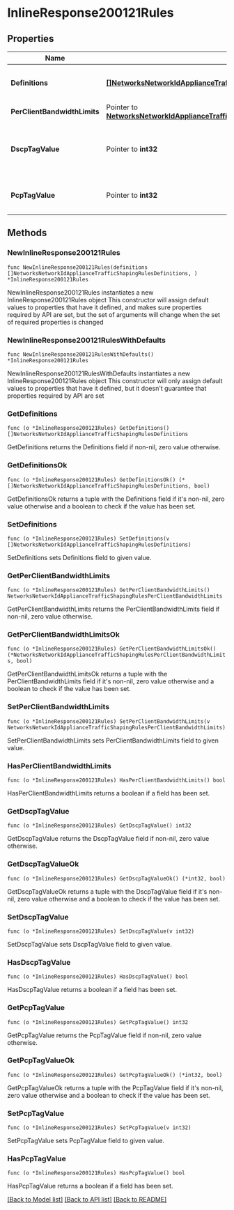 # InlineResponse200121Rules

## Properties

Name | Type | Description | Notes
------------ | ------------- | ------------- | -------------
**Definitions** | [**[]NetworksNetworkIdApplianceTrafficShapingRulesDefinitions**](NetworksNetworkIdApplianceTrafficShapingRulesDefinitions.md) |     A list of objects describing the definitions of your traffic shaping rule. At least one definition is required.  | 
**PerClientBandwidthLimits** | Pointer to [**NetworksNetworkIdApplianceTrafficShapingRulesPerClientBandwidthLimits**](NetworksNetworkIdApplianceTrafficShapingRulesPerClientBandwidthLimits.md) |  | [optional] 
**DscpTagValue** | Pointer to **int32** |     The DSCP tag applied by your rule. null means &#39;Do not change DSCP tag&#39;.     For a list of possible tag values, use the trafficShaping/dscpTaggingOptions endpoint.  | [optional] 
**PcpTagValue** | Pointer to **int32** |     The PCP tag applied by your rule. Can be 0 (lowest priority) through 7 (highest priority).     null means &#39;Do not set PCP tag&#39;.  | [optional] 

## Methods

### NewInlineResponse200121Rules

`func NewInlineResponse200121Rules(definitions []NetworksNetworkIdApplianceTrafficShapingRulesDefinitions, ) *InlineResponse200121Rules`

NewInlineResponse200121Rules instantiates a new InlineResponse200121Rules object
This constructor will assign default values to properties that have it defined,
and makes sure properties required by API are set, but the set of arguments
will change when the set of required properties is changed

### NewInlineResponse200121RulesWithDefaults

`func NewInlineResponse200121RulesWithDefaults() *InlineResponse200121Rules`

NewInlineResponse200121RulesWithDefaults instantiates a new InlineResponse200121Rules object
This constructor will only assign default values to properties that have it defined,
but it doesn't guarantee that properties required by API are set

### GetDefinitions

`func (o *InlineResponse200121Rules) GetDefinitions() []NetworksNetworkIdApplianceTrafficShapingRulesDefinitions`

GetDefinitions returns the Definitions field if non-nil, zero value otherwise.

### GetDefinitionsOk

`func (o *InlineResponse200121Rules) GetDefinitionsOk() (*[]NetworksNetworkIdApplianceTrafficShapingRulesDefinitions, bool)`

GetDefinitionsOk returns a tuple with the Definitions field if it's non-nil, zero value otherwise
and a boolean to check if the value has been set.

### SetDefinitions

`func (o *InlineResponse200121Rules) SetDefinitions(v []NetworksNetworkIdApplianceTrafficShapingRulesDefinitions)`

SetDefinitions sets Definitions field to given value.


### GetPerClientBandwidthLimits

`func (o *InlineResponse200121Rules) GetPerClientBandwidthLimits() NetworksNetworkIdApplianceTrafficShapingRulesPerClientBandwidthLimits`

GetPerClientBandwidthLimits returns the PerClientBandwidthLimits field if non-nil, zero value otherwise.

### GetPerClientBandwidthLimitsOk

`func (o *InlineResponse200121Rules) GetPerClientBandwidthLimitsOk() (*NetworksNetworkIdApplianceTrafficShapingRulesPerClientBandwidthLimits, bool)`

GetPerClientBandwidthLimitsOk returns a tuple with the PerClientBandwidthLimits field if it's non-nil, zero value otherwise
and a boolean to check if the value has been set.

### SetPerClientBandwidthLimits

`func (o *InlineResponse200121Rules) SetPerClientBandwidthLimits(v NetworksNetworkIdApplianceTrafficShapingRulesPerClientBandwidthLimits)`

SetPerClientBandwidthLimits sets PerClientBandwidthLimits field to given value.

### HasPerClientBandwidthLimits

`func (o *InlineResponse200121Rules) HasPerClientBandwidthLimits() bool`

HasPerClientBandwidthLimits returns a boolean if a field has been set.

### GetDscpTagValue

`func (o *InlineResponse200121Rules) GetDscpTagValue() int32`

GetDscpTagValue returns the DscpTagValue field if non-nil, zero value otherwise.

### GetDscpTagValueOk

`func (o *InlineResponse200121Rules) GetDscpTagValueOk() (*int32, bool)`

GetDscpTagValueOk returns a tuple with the DscpTagValue field if it's non-nil, zero value otherwise
and a boolean to check if the value has been set.

### SetDscpTagValue

`func (o *InlineResponse200121Rules) SetDscpTagValue(v int32)`

SetDscpTagValue sets DscpTagValue field to given value.

### HasDscpTagValue

`func (o *InlineResponse200121Rules) HasDscpTagValue() bool`

HasDscpTagValue returns a boolean if a field has been set.

### GetPcpTagValue

`func (o *InlineResponse200121Rules) GetPcpTagValue() int32`

GetPcpTagValue returns the PcpTagValue field if non-nil, zero value otherwise.

### GetPcpTagValueOk

`func (o *InlineResponse200121Rules) GetPcpTagValueOk() (*int32, bool)`

GetPcpTagValueOk returns a tuple with the PcpTagValue field if it's non-nil, zero value otherwise
and a boolean to check if the value has been set.

### SetPcpTagValue

`func (o *InlineResponse200121Rules) SetPcpTagValue(v int32)`

SetPcpTagValue sets PcpTagValue field to given value.

### HasPcpTagValue

`func (o *InlineResponse200121Rules) HasPcpTagValue() bool`

HasPcpTagValue returns a boolean if a field has been set.


[[Back to Model list]](../README.md#documentation-for-models) [[Back to API list]](../README.md#documentation-for-api-endpoints) [[Back to README]](../README.md)


